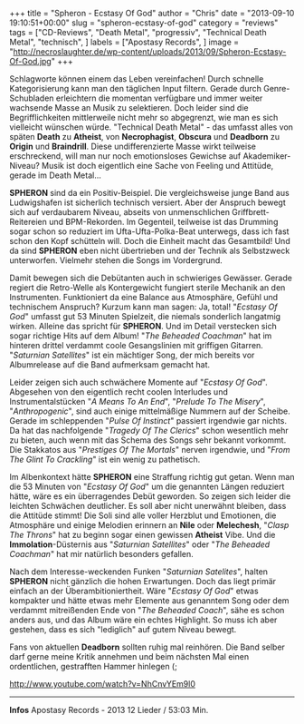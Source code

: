 +++
title = "Spheron - Ecstasy Of God"
author = "Chris"
date = "2013-09-10 19:10:51+00:00"
slug = "spheron-ecstasy-of-god"
category = "reviews"
tags = ["CD-Reviews", "Death Metal", "progressiv", "Technical Death Metal", "technisch", ]
labels = ["Apostasy Records", ]
image = "http://necroslaughter.de/wp-content/uploads/2013/09/Spheron-Ecstasy-Of-God.jpg"
+++

Schlagworte können einem das Leben vereinfachen! Durch schnelle Kategorisierung kann man den täglichen Input filtern. Gerade durch Genre-Schubladen erleichtern die momentan verfügbare und immer weiter wachsende Masse an Musik zu selektieren. Doch leider sind die Begrifflichkeiten mittlerweile nicht mehr so abgegrenzt, wie man es sich vielleicht wünschen würde. "Technical Death Metal" - das umfasst alles von späten **Death** zu **Atheist**, von **Necrophagist**, **Obscura** und **Deadborn** zu **Origin** und **Braindrill**. Diese undifferenzierte Masse wirkt teilweise erschreckend, will man nur noch emotionsloses Gewichse auf Akademiker-Niveau? Musik ist doch eigentlich eine Sache von Feeling und Attitüde, gerade im Death Metal...

**SPHERON** sind da ein Positiv-Beispiel. Die vergleichsweise junge Band aus Ludwigshafen ist sicherlich technisch versiert. Aber der Anspruch bewegt sich auf verdaubarem Niveau, abseits von unmenschlichen Griffbrett-Reitereien und BPM-Rekorden. Im Gegenteil, teilweise ist das Drumming sogar schon so reduziert im Ufta-Ufta-Polka-Beat unterwegs, dass ich fast schon den Kopf schütteln will. Doch die Einheit macht das Gesamtbild! Und da sind **SPHERON** eben nicht übertrieben und der Technik als Selbstzweck unterworfen. Vielmehr stehen die Songs im Vordergrund.

Damit bewegen sich die Debütanten auch in schwieriges Gewässer. Gerade regiert die Retro-Welle als Kontergewicht fungiert sterile Mechanik an den Instrumenten. Funktioniert da eine Balance aus Atmosphäre, Gefühl und technischem Anspruch?
Kurzum kann man sagen: Ja, total! "_Ecstasy Of God_" umfasst gut 53 Minuten Spielzeit, die niemals sonderlich langatmig wirken. Alleine das spricht für **SPHERON**. Und im Detail verstecken sich sogar richtige Hits auf dem Album! "_The Beheaded Coachman_" hat im hinteren drittel verdammt coole Gesangslinien mit griffigen Gitarren. "_Saturnian Satellites_" ist ein mächtiger Song, der mich bereits vor Albumrelease auf die Band aufmerksam gemacht hat.

Leider zeigen sich auch schwächere Momente auf "_Ecstasy Of God_". Abgesehen von den eigentlich recht coolen Interludes und Instrumentalstücken "_A Means To An End_", "_Prelude To The Misery_", "_Anthropogenic_", sind auch einige mittelmäßige Nummern auf der Scheibe. Gerade im schleppenden "_Pulse Of Instinct_" passiert irgendwie gar nichts. Da hat das nachfolgende "_Tragedy Of The Clerics_" schon wesentlich mehr zu bieten, auch wenn mit das Schema des Songs sehr bekannt vorkommt. Die Stakkatos aus "_Prestiges Of The Mortals_" nerven irgendwie, und "_From The Glint To Crackling_" ist ein wenig zu pathetisch.

Im Albenkontext hätte **SPHERON** eine Straffung richtig gut getan. Wenn man die 53  Minuten von "_Ecstasy Of God_" um die genannten Längen reduziert hätte, wäre es ein überragendes Debüt geworden. So zeigen sich leider die leichten Schwächen deutlicher. Es soll aber nicht unerwähnt bleiben, dass die Attitüde stimmt! Die Soli sind alle voller Herzblut und Emotionen, die Atmosphäre und einige Melodien erinnern an **Nile** oder **Melechesh**, "_Clasp The Throns_" hat zu beginn sogar einen gewissen **Atheist** Vibe. Und die **Immolation**-Düsternis aus "_Saturnian Satellites_" oder "_The Beheaded Coachman_" hat mir natürlich besonders gefallen.

Nach dem Interesse-weckenden Funken "_Saturnian Satelites_", halten **SPHERON** nicht gänzlich die hohen Erwartungen. Doch das liegt primär einfach an der Überambitioniertheit. Wäre "_Ecstasy Of God_" etwas kompakter und hätte etwas mehr Elemente aus genanntem Song oder dem verdammt mitreißenden Ende von "_The Beheaded Coach_", sähe es schon anders aus, und das Album wäre ein echtes Highlight. So muss ich aber gestehen, dass es sich "lediglich" auf gutem Niveau bewegt.

Fans von aktuellen **Deadborn** sollten ruhig mal reinhören. Die Band selber darf gerne meine Kritik annehmen und beim nächsten Mal einen ordentlichen, gestrafften Hammer hinlegen (;

http://www.youtube.com/watch?v=NhCnvYEm9l0



---
**Infos**
Apostasy Records - 2013
12 Lieder / 53:03 Min.
